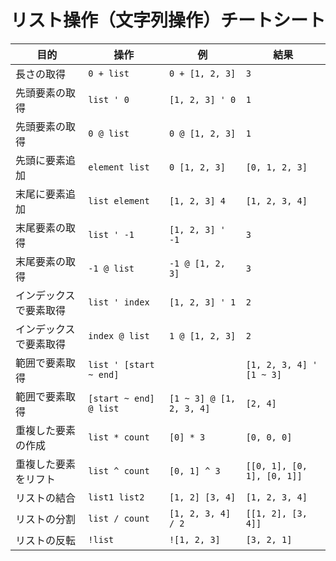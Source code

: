 # リスト操作（文字列操作）チートシート

| 目的 | 操作 | 例 | 結果 |
|------|------|----|------|
| 長さの取得 | `0 + list` | `0 + [1, 2, 3]` | `3` |
| 先頭要素の取得 | `list ' 0` | `[1, 2, 3] ' 0` | `1` |
| 先頭要素の取得 | `0 @ list` | `0 @ [1, 2, 3]` | `1` |
| 先頭に要素追加 | `element list` | `0 [1, 2, 3]` | `[0, 1, 2, 3]` |
| 末尾に要素追加 | `list element` | `[1, 2, 3] 4` | `[1, 2, 3, 4]` |
| 末尾要素の取得 | `list ' -1` | `[1, 2, 3] ' -1` | `3` |
| 末尾要素の取得 | `-1 @ list` | `-1 @ [1, 2, 3]` | `3` |
| インデックスで要素取得 | `list ' index` | `[1, 2, 3] ' 1` | `2` |
| インデックスで要素取得 | `index @ list` | `1 @ [1, 2, 3]` | `2` |
| 範囲で要素取得 | `list ' [start ~ end]` | | `[1, 2, 3, 4] ' [1 ~ 3]` | `[2, 4]` |
| 範囲で要素取得 | `[start ~ end] @ list` | `[1 ~ 3] @ [1, 2, 3, 4]` | `[2, 4]` |
| 重複した要素の作成 | `list * count` | `[0] * 3` | `[0, 0, 0]` |
| 重複した要素をリフト | `list ^ count` | `[0, 1] ^ 3` | `[[0, 1], [0, 1], [0, 1]]` |
| リストの結合 | `list1 list2` | `[1, 2] [3, 4]` | `[1, 2, 3, 4]` |
| リストの分割 | `list / count` | `[1, 2, 3, 4] / 2` | `[[1, 2], [3, 4]]` |
| リストの反転 | `!list` | `![1, 2, 3]` | `[3, 2, 1]` |

